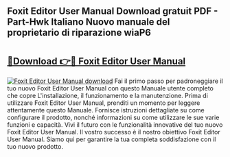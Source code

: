 ## Foxit Editor User Manual Download gratuit PDF - Part-Hwk Italiano Nuovo manuale del proprietario di riparazione wiaP6

# <h2><a href="http://dfgzgq8.blite.top/?on=Foxit+Editor+User+Manual">🔗Download 👉🔴 Foxit Editor User Manual</a></h2>

[![Foxit Editor User Manual download](https://i.imgur.com/lujVjoI.png)](http://dfgzgq8.blite.top/?on=Foxit+Editor+User+Manual)
Fai il primo passo per padroneggiare il tuo nuovo Foxit Editor User Manual con questo Manuale utente completo che copre L'installazione, il funzionamento e la manutenzione. Prima di utilizzare Foxit Editor User Manual, prenditi un momento per leggere attentamente questo Manuale. Fornisce istruzioni dettagliate su come configurare il prodotto, nonché informazioni su come utilizzare le sue varie funzioni e capacità. Vivi il futuro con le funzionalità innovative del tuo nuovo Foxit Editor User Manual. Il vostro successo è il nostro obiettivo Foxit Editor User Manual. Siamo qui per garantire la tua completa soddisfazione con il tuo nuovo prodotto.
